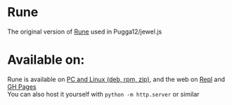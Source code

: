 # Rune
The original version of [Rune](https://retroperson.repl.co/) used in Pugga12/jewel.js
# Available on:
Rune is available on [PC and Linux (deb, rpm, zip)](https://github.com/Pugga12/Rune-Desktop), and the web on [Repl](https://retroperson.repl.co) and [GH Pages](https://pugga12.github.io/rune/)\
You can also host it yourself with `python -m http.server` or similar